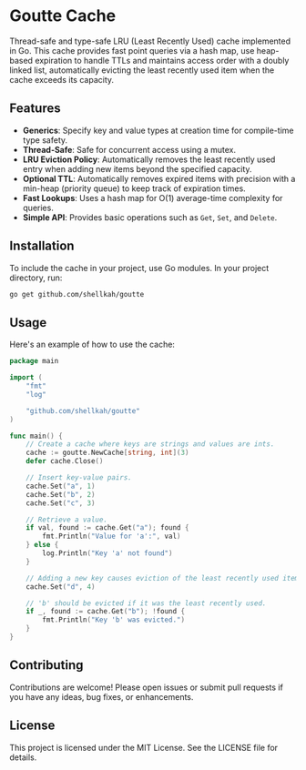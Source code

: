 # Goutte Cache

Thread-safe and type-safe LRU (Least Recently Used) cache implemented in Go. This cache provides fast point queries via a hash map, use heap-based expiration to handle TTLs and maintains access order with a doubly linked list, automatically evicting the least recently used item when the cache exceeds its capacity.

## Features

- **Generics**: Specify key and value types at creation time for compile-time type safety.
- **Thread-Safe**: Safe for concurrent access using a mutex.
- **LRU Eviction Policy**: Automatically removes the least recently used entry when adding new items beyond the specified capacity.
- **Optional TTL**: Automatically removes expired items with precision with a min-heap (priority queue) to keep track of expiration times.
- **Fast Lookups**: Uses a hash map for O(1) average-time complexity for queries.
- **Simple API**: Provides basic operations such as `Get`, `Set`, and `Delete`.

## Installation

To include the cache in your project, use Go modules. In your project directory, run:

```bash
go get github.com/shellkah/goutte
```

## Usage

Here's an example of how to use the cache:

```go
package main

import (
	"fmt"
	"log"

	"github.com/shellkah/goutte"
)

func main() {
	// Create a cache where keys are strings and values are ints.
	cache := goutte.NewCache[string, int](3)
	defer cache.Close()

	// Insert key-value pairs.
	cache.Set("a", 1)
	cache.Set("b", 2)
	cache.Set("c", 3)

	// Retrieve a value.
	if val, found := cache.Get("a"); found {
		fmt.Println("Value for 'a':", val)
	} else {
		log.Println("Key 'a' not found")
	}

	// Adding a new key causes eviction of the least recently used item.
	cache.Set("d", 4)

	// 'b' should be evicted if it was the least recently used.
	if _, found := cache.Get("b"); !found {
		fmt.Println("Key 'b' was evicted.")
	}
}
```

## Contributing

Contributions are welcome! Please open issues or submit pull requests if you have any ideas, bug fixes, or enhancements.

## License

This project is licensed under the MIT License. See the LICENSE file for details.
